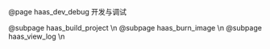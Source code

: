 @page haas_dev_debug 开发与调试

@subpage haas_build_project \n
@subpage haas_burn_image \n
@subpage haas_view_log \n
